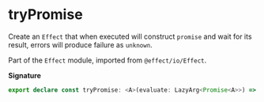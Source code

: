 # tryPromise

Create an `Effect` that when executed will construct `promise` and wait for
its result, errors will produce failure as `unknown`.

Part of the `Effect` module, imported from `@effect/io/Effect`.

**Signature**

```ts
export declare const tryPromise: <A>(evaluate: LazyArg<Promise<A>>) => Effect<never, unknown, A>
```
